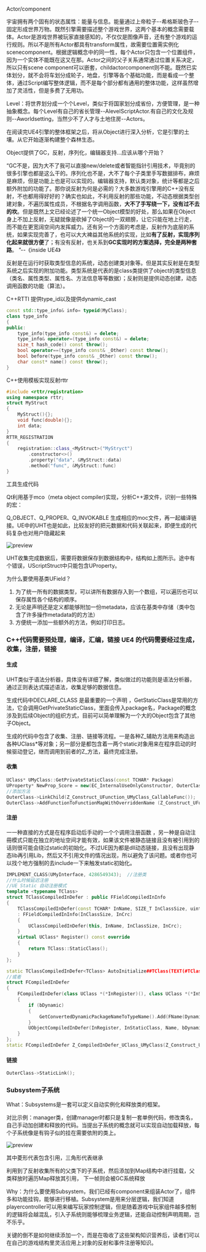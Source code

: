 Actor/component

宇宙拥有两个固有的状态属性：能量与信息。能量通过上帝粒子--希格斯玻色子--固定形成世界万物。既然引擎需要描述整个游戏世界，这两个基本的概念需要载体。Actor是游戏世界被玩家直接感知的，不仅仅是图像声音，还有整个游戏的运行规则。所以不是所有Actor都具有transform属性，故需要位置需实例化scenecomponent。根据逻辑概念中的同一性，每个Actor只包含一个位置组件，因为一个实体不能既在这又在那。Actor之间的父子关系通常通过位置关系决定，所以只有scene component可以嵌套，childactorcomponent则不能。既然已实体划分，就不会将车划分成轮子，地盘，引擎等各个基础功能，而是看成一个整体，通过Script编写整体逻辑，而不是每个部分都有通用的整体功能，这样虽然增加了灵活性，但是多费了无用功。

Level：将世界划分成一个个Level，类似于将国家划分成省份，方便管理，是一种抽象概念。每个Level有自己的省长管理--AlevelScriptActor.有自己的文化及规则--Aworldsetting，当然少不了人才与土地住房--Actors。







在阅读完UE4引擎的整体框架之后，将从Object进行深入分析，它是引擎的土壤。从它开始逐渐构建整个森林生态。

Object提供了GC，反射，序列化，编辑器支持...应该从哪个开始？

“GC不是，因为大不了我可以直接new/delete或者智能指针引用技术，毕竟别的很多引擎也都是这么干的。序列化也不是，大不了每个子类里手写数据排布，麻烦是麻烦，但是功能上也是可以实现的。编辑器支持，默认类对象，统计等都是之后额外附加的功能了。那你说反射为何是必需的？大多数游戏引擎用的C++没有反射，不也都用得好好的？确实也如此，不利用反射的那些功能，不动态根据类型创建对象，不遍历属性成员，不根据名字调用函数，**大不了手写绕一下，没有过不去的坎**。但是既然上文已经论述了一个统一Object模型的好处，那么如果在Object身上不加上反射，无疑就像是砍掉了Object的一双翅膀，让它只能在地上行走，而不能在更宽阔空间内发挥威力。还有另一个方面的考虑是，反射作为底层的系统，如果实现完善了，也可以大大裨益其他系统的实现，比如**有了反射，实现序列化起来就很方便**了；有没有反射，也关系到**GC实现时的方案选择，完全是两种套路**。 ”--《inside UE4》

反射是在运行时获取类型信息的系统，动态创建类对象等。但是其实反射是在类型系统之后实现的附加功能。类型系统是代表的是class类提供了object的类型信息（类名、属性类型、属性名、方法信息等等数据）；反射则是提供动态创建，动态调用函数的功能（算法）。

C++RTTI 提供type_id以及提供dynamic_cast

~~~c++
const std::type_info& info= typeid(MyClass);
class type_info
{
public:
    type_info(type_info const&) = delete;
    type_info& operator=(type_info const&) = delete;
    size_t hash_code() const throw();
    bool operator==(type_info const& _Other) const throw();
    bool before(type_info const& _Other) const throw();
    char const* name() const throw();   
}
~~~



C++使用模板实现反射rttr

~~~c++
#include <rttr/registration>
using namespace rttr;
struct MyStruct
{
    MyStruct(){};
    void func(double){};
    int data;
}
RTTR_REGISTRATION
{
	registration::class_<MyStruct>("MyStryct")
		.constructor<>()
		.property("data", &MyStruct::data)
		.method("func", &MyStruct::func)
}
~~~

工具生成代码

Qt利用基于mco（meta object compiler)实现，分析C++源文件，识别一些特殊的宏：

Q_OBJECT、Q_PROPER、Q_INVOKABLE 生成相应的moc文件，再一起编译链接。UE中的UHT也是如此，比较友好的把元数据和代码关联起来，即便生成的代码复杂也对用户隐藏起来

![preview](https://pic4.zhimg.com/v2-59142324b676346608c872022097d5c3_r.jpg) 

UHT收集完成数据后，需要将数据保存到数据结构中，结构如上图所示。途中有个错误，UScriptStruct中只能包含UProperty。

为什么要使用基类UField？

1. 为了统一所有的数据类型，可以讲所有数据存入到一个数组，可以遍历也可以保存属性各个结构的顺序。
2. 无论是声明还是定义都能够附加一份metadata，应该在基类中存储（类中包含了许多操作metadata的的方法）
3. 方便统一添加一些额外的方法，例如打印日志。



### **C++代码需要预处理，编译，汇编，链接 UE4 的代码需要经过生成，收集，注册，链接**

#### 生成

UHT类似于语法分析器，具体没有详细了解，类似做过的功能则是语法分析器，通过正则表达式描述语法，收集足够的数据信息。

生成代码中DECLARE_CLASS 是最重要的一个声明 ，GetStaticClass是常用的方法，它会调用GetPrivateStaticClass，里面会传入package名，Package的概念涉及到后续Object的组织方式，目前可以简单理解为一个大的Object包含了其他子Object。

生成的代码中包含了收集、注册、链接等流程。一是各种Z_辅助方法用来构造出各种UClass*等对象；另一部分是都包含着一两个static对象用来在程序启动的时候驱动登记，继而调用到前者的Z_方法，最终完成注册。

#### 收集

```c++
UClass* UMyClass::GetPrivateStaticClass(const TCHAR* Package)
UProperty* NewProp_Score = new(EC_InternalUseOnlyConstructor, OuterClass, TEXT("Score"), RF_Public|RF_Transient|RF_MarkAsNative) UFloatProperty(CPP_PROPERTY_BASE(Score, UMyClass), 0x0010000000000004);//添加属性
//添加方法
OuterClass->LinkChild(Z_Construct_UFunction_UMyClass_CallableFunc());
OuterClass->AddFunctionToFunctionMapWithOverriddenName (Z_Construct_UFunction_UMyClass_CallableFunc(), "CallableFunc"); // 774395847
```

#### 注册

一一种直接的方式是在程序启动后手动的一个个调用注册函数 ，另一种是自动注冊模式只能在独立的地址空间才能有效，如果该文件被静态链接且没有被引用到的话则很可能会绕过static的初始化。不过UE因为都是dll动态链接，且没有出现静态lib再引用Lib，然后又不引用文件的情况出现，所以避免了该问题。或者你也可以找个地方强制的去include一下来触发static初始化。 

```C++
IMPLEMENT_CLASS(UMyInterface, 4286549343);  //注册类
//什么时候延迟注册
//UE Static 自动注册模式
template <typename TClass>
struct TClassCompiledInDefer : public FFieldCompiledInInfo
{
	TClassCompiledInDefer(const TCHAR* InName, SIZE_T InClassSize, uint32 InCrc)
	: FFieldCompiledInInfo(InClassSize, InCrc)
	{
		UClassCompiledInDefer(this, InName, InClassSize, InCrc);
	}
	virtual UClass* Register() const override
	{
		return TClass::StaticClass();
	}
};

static TClassCompiledInDefer<TClass> AutoInitialize##TClass(TEXT(#TClass), sizeof(TClass), TClassCrc); 
//或者
struct FCompiledInDefer
{
	FCompiledInDefer(class UClass *(*InRegister)(), class UClass *(*InStaticClass)(), const TCHAR* Name, bool bDynamic, const TCHAR* DynamicPackageName = nullptr, const TCHAR* DynamicPathName = nullptr, void (*InInitSearchableValues)(TMap<FName, FName>&) = nullptr)
	{
		if (bDynamic)
		{
			GetConvertedDynamicPackageNameToTypeName().Add(FName(DynamicPackageName), FName(Name));
		}
		UObjectCompiledInDefer(InRegister, InStaticClass, Name, bDynamic, DynamicPathName, InInitSearchableValues);
	}
};
static FCompiledInDefer Z_CompiledInDefer_UClass_UMyClass(Z_Construct_UClass_UMyClass, &UMyClass::StaticClass, TEXT("UMyClass"), false, nullptr, nullptr, nullptr);

```

#### 链接

```c++
OuterClass->StaticLink();
```



### Subsystem子系统

What：Subsystems是一套可以定义自动实例化和释放类的框架。

对比示例：manager类，创建manager时都只是复制一套单例代码，修改类名，自己手动加创建和释放的代码。当提出子系统的概念就可以实现自动加载释放，每个子系统像是有钩子似的挂在需要依附的类上。

![preview](https://picb.zhimg.com/v2-c4e2d200db7386c086cb59ab49a48449_r.jpg) 

其中菱形代表包含引用，三角形代表继承

利用到了反射收集所有的父类下的子系统，然后添加到Map结构中进行挂载，父类释放时遍历Map释放其引用， 下一帧则会被GC系统释放

Why：为什么要使用Subsystem，我们已经有component来组装Actor了，组件多和功能挂钩，能够进行移植。Subsystem是用来分层逻辑，我们知道playercontroller可以用来编写玩家控制逻辑，但是随着游戏中玩家组件越多控制的逻辑将会越混乱，引入子系统则能够梳理业务逻辑，还能自动控制声明周期，岂不乐乎。

关键的倒不是如何继续添加一个，而是在吸收了这些架构知识营养后，读者们可以在自己的游戏结构里灵活应用上对象的反射和事件注册等知识。 